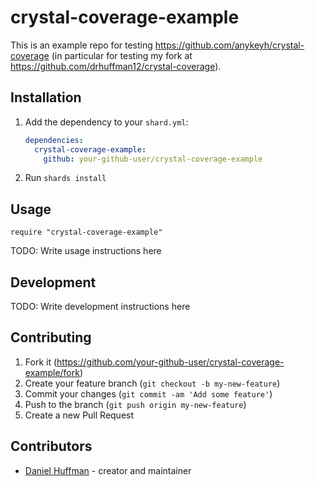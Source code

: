# crystal-coverage-example

This is an example repo for testing https://github.com/anykeyh/crystal-coverage (in particular for testing my fork at https://github.com/drhuffman12/crystal-coverage).

## Installation

1. Add the dependency to your `shard.yml`:

   ```yaml
   dependencies:
     crystal-coverage-example:
       github: your-github-user/crystal-coverage-example
   ```

2. Run `shards install`

## Usage

```crystal
require "crystal-coverage-example"
```

TODO: Write usage instructions here

## Development

TODO: Write development instructions here

## Contributing

1. Fork it (<https://github.com/your-github-user/crystal-coverage-example/fork>)
2. Create your feature branch (`git checkout -b my-new-feature`)
3. Commit your changes (`git commit -am 'Add some feature'`)
4. Push to the branch (`git push origin my-new-feature`)
5. Create a new Pull Request

## Contributors

- [Daniel Huffman](https://github.com/your-github-user) - creator and maintainer
